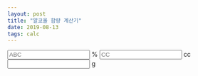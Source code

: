 ```yaml
---
layout: post
title: "알코올 함량 계산기"
date: 2019-08-13
tags: calc
---
```

<script src="/assets/js/jquery-3.4.1.min.js"></script>
<input id="abv" type="text" placeholder="ABC"> % <input id="cc" type="text" placeholder="CC"> cc
<input id="gram" type="text" placeholder=""> g

<script>
  $(document).ready(function(){
    var calc = function() {
      var abv = $("#abv").val();
      var cc =  $("#cc").val();
      $("#gram").val(abv*cc/100*0.8);
    }
    $("#abv").on("keyup", calc);
    $("#cc").on("keyup", calc);
  });
</script>
